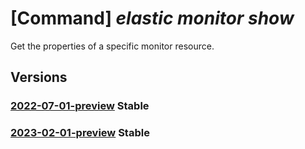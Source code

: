 # [Command] _elastic monitor show_

Get the properties of a specific monitor resource.

## Versions

### [2022-07-01-preview](/Resources/mgmt-plane/L3N1YnNjcmlwdGlvbnMve30vcmVzb3VyY2Vncm91cHMve30vcHJvdmlkZXJzL21pY3Jvc29mdC5lbGFzdGljL21vbml0b3JzL3t9/2022-07-01-preview.xml) **Stable**

<!-- mgmt-plane /subscriptions/{}/resourcegroups/{}/providers/microsoft.elastic/monitors/{} 2022-07-01-preview -->

### [2023-02-01-preview](/Resources/mgmt-plane/L3N1YnNjcmlwdGlvbnMve30vcmVzb3VyY2Vncm91cHMve30vcHJvdmlkZXJzL21pY3Jvc29mdC5lbGFzdGljL21vbml0b3JzL3t9/2023-02-01-preview.xml) **Stable**

<!-- mgmt-plane /subscriptions/{}/resourcegroups/{}/providers/microsoft.elastic/monitors/{} 2023-02-01-preview -->
